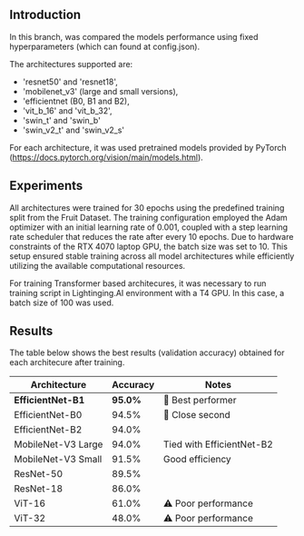 ## Introduction

In this branch, was compared the models performance using fixed hyperparameters (which can found at config.json). 

The architectures supported are:

* 'resnet50' and 'resnet18',
* 'mobilenet_v3' (large and small versions),
* 'efficientnet (B0, B1 and B2),
* 'vit_b_16' and 'vit_b_32',
* 'swin_t' and 'swin_b'
* 'swin_v2_t' and 'swin_v2_s'

For each architecture, it was used pretrained models provided by PyTorch (https://docs.pytorch.org/vision/main/models.html).

## Experiments ##

All architectures were trained for 30 epochs using the predefined training split from the Fruit Dataset.
The training configuration employed the Adam optimizer with an initial learning rate of 0.001, coupled with a step learning rate scheduler that reduces the rate after every 10 epochs.
Due to hardware constraints of the RTX 4070 laptop GPU, the batch size was set to 10.
This setup ensured stable training across all model architectures while efficiently utilizing the available computational resources.

For training Transformer based architecures, it was necessary to run training script in Lightinging.AI environment with a T4 GPU. In this case, a batch size of 100 was used.

## Results ##

The table below shows the best results (validation accuracy) obtained for each architecure after training.

| Architecture | Accuracy | Notes |
|-------------|----------|-------|
| **EfficientNet-B1** | **95.0%** | 🥇 Best performer |
| EfficientNet-B0 | 94.5% | 🥈 Close second |
| EfficientNet-B2 | 94.0% | |
| MobileNet-V3 Large | 94.0% | Tied with EfficientNet-B2 |
| MobileNet-V3 Small | 91.5% | Good efficiency |
| ResNet-50 | 89.5% | |
| ResNet-18 | 86.0% | |
| ViT-16 | 61.0% | ⚠️ Poor performance |
| ViT-32 | 48.0% | ⚠️ Poor performance |



